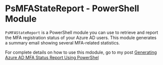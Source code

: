 # PsMFAStateReport - PowerShell Module
`PsMFAStateReport` is a PowerShell module you can use to retrieve and report the MFA registration status of your Azure AD users. This module generates a summary email showing several MFA-related statistics.

For complete details on how to use this mdodule, go to my post [Generating Azure AD MFA Status Report Using PowerShel](https://lazyexchangeadmin.cyou/powershell-mfa-report/)

